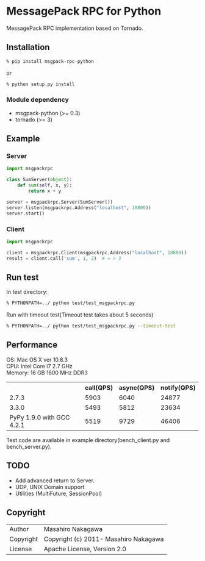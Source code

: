 <!--
[![Build Status](https://travis-ci.org/msgpack/msgpack-rpc-python.png)](https://travis-ci.org/msgpack/msgpack-rpc-python)
-->

# MessagePack RPC for Python

MessagePack RPC implementation based on Tornado.

## Installation

```sh
% pip install msgpack-rpc-python
```

or

```sh
% python setup.py install
```

### Module dependency

* msgpack-python (>= 0.3)
* tornado (>= 3)

## Example

### Server

```python
import msgpackrpc

class SumServer(object):
    def sum(self, x, y):
        return x + y

server = msgpackrpc.Server(SumServer())
server.listen(msgpackrpc.Address("localhost", 18800))
server.start()
```

### Client

```python
import msgpackrpc

client = msgpackrpc.Client(msgpackrpc.Address("localhost", 18800))
result = client.call('sum', 1, 2)  # = > 3
```

## Run test

In test directory:

```sh
% PYTHONPATH=../ python test/test_msgpackrpc.py
```

Run with timeout test(Timeout test takes about 5 seconds)

```sh
% PYTHONPATH=../ python test/test_msgpackrpc.py --timeout-test
```

## Performance

OS: Mac OS X ver 10.8.3<br />
CPU: Intel Core i7 2.7 GHz<br />
Memory: 16 GB 1600 MHz DDR3

<table>
  <tr>
    <th></th><th>call(QPS)</th><th>async(QPS)</th><th>notify(QPS)</th>
  </tr>
  <tr>
    <td>2.7.3</td><td>5903</td><td>6040</td><td>24877</td>
  </tr>
  <tr>
    <td>3.3.0</td><td>5493</td><td>5812</td><td>23634</td>
  </tr>
  <tr>
    <td>PyPy 1.9.0 with GCC 4.2.1</td><td>5519</td><td>9729</td><td>46406</td>
  </tr>
</table>

Test code are available in example directory(bench_client.py and bench_server.py).

## TODO

* Add advanced return to Server.
* UDP, UNIX Domain support
* Utilities (MultiFuture, SessionPool)

## Copyright

<table>
  <tr>
    <td>Author</td><td>Masahiro Nakagawa <repeatedly@gmail.com></td>
  </tr>
  <tr>
    <td>Copyright</td><td>Copyright (c) 2011- Masahiro Nakagawa</td>
  </tr>
  <tr>
    <td>License</td><td>Apache License, Version 2.0</td>
  </tr>
</table>
